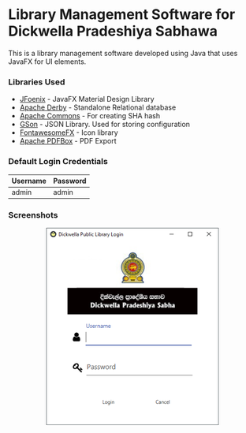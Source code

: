 # Library Management Software for Dickwella Pradeshiya Sabhawa
This is a library management software developed using Java that uses JavaFX for UI elements.

### Libraries Used
  * [JFoenix](https://github.com/jfoenixadmin/JFoenix) - JavaFX Material Design Library
  * [Apache Derby](https://db.apache.org/derby/) - Standalone Relational database
  * [Apache Commons](https://commons.apache.org/) - For creating SHA hash
  * [GSon](https://github.com/google/gson) - JSON Library. Used for storing configuration
  * [FontawesomeFX](https://bitbucket.org/Jerady/fontawesomefx) - Icon library
  * [Apache PDFBox](https://pdfbox.apache.org/) - PDF Export

### Default Login Credentials
| Username  | Password |
| ------------- | ------------- |
| admin  | admin  |

### Screenshots
<p align="center">
 <img height="400" src="https://raw.githubusercontent.com/amodsachintha/Library-Management-Java-JavaFX/master/meta/login.png">
</p>
